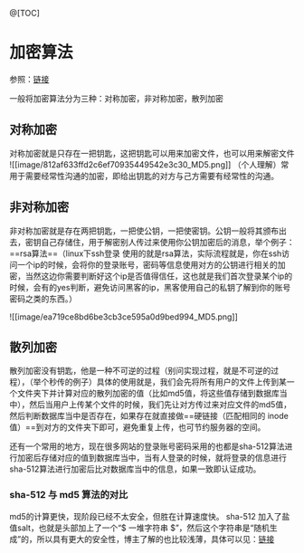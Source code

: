 @[TOC]
# 加密算法
参照：[链接](https://zhuanlan.zhihu.com/p/377654380)

一般将加密算法分为三种：对称加密，非对称加密，散列加密
## 对称加密
对称加密就是只存在一把钥匙，这把钥匙可以用来加密文件，也可以用来解密文件
![[image/812af633ffd2c6ef70935449542e3c30_MD5.png]]
（个人理解）常用于需要经常性沟通的加密，即给出钥匙的对方与己方需要有经常性的沟通。

## 非对称加密
非对称加密就是存在两把钥匙，一把使公钥，一把使密钥。公钥一般将其颁布出去，密钥自己存储住，用于解密别人传过来使用你公钥加密后的消息，举个例子：==rsa算法==（linux下ssh登录 使用的就是rsa算法，实际流程就是，你在ssh访问一个ip的时候，会将你的登录账号，密码等信息使用对方的公钥进行相关的加密，当然这边你需要判断好这个ip是否值得信任，这也就是我们首次登录某个ip的时候，会有的yes判断，避免访问黑客的ip，黑客使用自己的私钥了解到你的账号密码之类的东西。）

![[image/ea719ce8bd6be3cb3ce595a0d9bed994_MD5.png]]

## 散列加密
散列加密没有钥匙，他是一种不可逆的过程（别问实现过程，就是不可逆的过程），（举个秒传的例子）具体的使用就是，我们会先将所有用户的文件上传到某一个文件夹下并计算对应的散列加密的值（比如md5值，将这些值存储到数据库当中），然后当用户上传某个文件的时候，我们先让对方传过来对应文件的md5值，然后判断数据库当中是否存在，如果存在就直接做==硬链接（匹配相同的 inode值）==到对方的文件夹下即可，避免重复上传，也可节约服务器的空间。

还有一个常用的地方，现在很多网站的登录账号密码采用的也都是sha-512算法进行加密后存储对应的值到数据库当中，当有人登录的时候，就将登录的信息进行sha-512算法进行加密后比对数据库当中的信息，如果一致即认证成功。


### sha-512 与 md5 算法的对比
md5的计算更快，现阶段已经不太安全，但胜在计算速度快。
sha-512 加入了盐值salt，也就是头部加上了一个“$ 一堆字符串 $”，然后这个字符串是“随机生成”的，所以具有更大的安全性，博主了解的也比较浅薄，具体可以见：[链接](https://www.zhihu.com/question/36445665)




